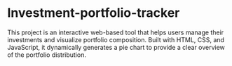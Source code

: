 # Investment-portfolio-tracker
This project is an interactive web-based tool that helps users manage their investments and visualize portfolio composition. Built with HTML, CSS, and JavaScript, it dynamically generates a pie chart to provide a clear overview of the portfolio distribution.
